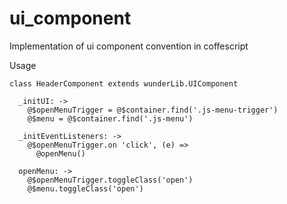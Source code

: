 # ui_component
Implementation of ui component convention in coffescript

Usage
```
class HeaderComponent extends wunderLib.UIComponent

  _initUI: ->
    @$openMenuTrigger = @$container.find('.js-menu-trigger')
    @$menu = @$container.find('.js-menu')

  _initEventListeners: ->
    @$openMenuTrigger.on 'click', (e) =>
      @openMenu()

  openMenu: ->
    @$openMenuTrigger.toggleClass('open')
    @$menu.toggleClass('open')

```
